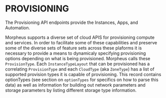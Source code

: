 # PROVISIONING

The Provisioning API endpoints provide the Instances, Apps, and Automation.

Morpheus supports a diverse set of cloud APIS for provisioning compute and services. In order to facilitate some of these capabilities and preserve some of the diverse sets of feature sets across these plaforms it is necessary to provide a means to dynamicaly specifying provisioning options depending on what is being provisioned. Morpheus calls these `ProvisionType`. Each `InstanceTypeLayout` that can be provisioned has a correlating `ProvisionType` and each `CloudType` (aka `ZoneType`) has a list of supported provision types it is capable of provisioning. This record contains optionTypes (see section on `optionTypes` for specifics on how to parse this data) as well as information for building out network parameters and storage parameters by listing different storage type information.


